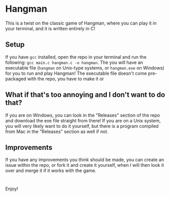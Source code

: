 # Hangman
This is a twist on the classic game of Hangman, where you can play it in your terminal, and it is written entirely in C!

## Setup
If you have `gcc` installed, open the repo in your terminal and run the following: `gcc main.c hangman.c -o hangman`.
The you will have an executable file (`hangman` on Unix-type systems, or `hangman.exe` on Windows) for you to run and play Hangman!
The executable file doesn't come pre-packaged with the repo, you have to make it or

## What if that's too annoying and I don't want to do that?
If you are on Windows, you can look in the "Releases" section of the repo and download the exe file straight from there!
If you are on a Unix system, you will very likely want to do it yourself, but there is a program compiled from Mac in the "Releases" section as well if not.

## Improvements
If you have any improvements you think should be made, you can create an issue within the repo, or fork it and create it yourself, when I will then look it over and merge it if it works with the game.

#
Enjoy!
